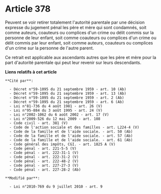 # Article 378

Peuvent se voir retirer totalement l'autorité parentale par une décision expresse du jugement pénal les père et mère qui sont
condamnés, soit comme auteurs, coauteurs ou complices d'un crime ou délit commis sur la personne de leur enfant, soit comme
coauteurs ou complices d'un crime ou délit commis par leur enfant, soit comme auteurs, coauteurs ou complices d'un crime sur
la personne de l'autre parent. 

Ce retrait est applicable aux ascendants autres que les père et mère pour la part d'autorité parentale qui peut leur revenir
sur leurs descendants.

**Liens relatifs à cet article**

	**Cité par**:

	  - Décret n°59-1095 du 21 septembre 1959 - art. 10 (Ab)
	  - Décret n°59-1095 du 21 septembre 1959 - art. 13 (Ab)
	  - Décret n°59-1095 du 21 septembre 1959 - art. 2 (Ab)
	  - Décret n°59-1095 du 21 septembre 1959 - art. 6 (Ab)
	  - Loi n°81-736 du 4 août 1981 - art. 26 (V)
	  - Loi n°95-884 du 3 août 1995 - art. 24 (V)
	  - Loi n°2002-1062 du 6 août 2002 - art. 17 (V)
	  - Loi n°2009-526 du 12 mai 2009 - art. 108
	  - Code civil - art. 381 (V)
	  - Code de l'action sociale et des familles - art. L224-4 (V)
	  - Code de la famille et de l'aide sociale. - art. 50 (Ab)
	  - Code de la famille et de l'aide sociale. - art. 57 (Ab)
	  - Code de la famille et de l'aide sociale. - art. 61 (Ab)
	  - Code général des impôts, CGI. - art. 1825 A (V)
	  - Code pénal - art. 221-5-5 (V)
	  - Code pénal - art. 222-31-1 (V)
	  - Code pénal - art. 222-31-2 (V)
	  - Code pénal - art. 222-48-2 (V)
	  - Code pénal - art. 227-27-3 (V)
	  - Code pénal - art. 227-28-2 (Ab)

	**Modifié par**:

	  - Loi n°2010-769 du 9 juillet 2010 - art. 9
